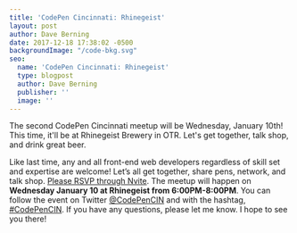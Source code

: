 ```yaml
---
title: 'CodePen Cincinnati: Rhinegeist'
layout: post
author: Dave Berning
date: 2017-12-18 17:38:02 -0500
backgroundImage: "/code-bkg.svg"
seo:
  name: 'CodePen Cincinnati: Rhinegeist'
  type: blogpost
  author: Dave Berning
  publisher: ''
  image: ''
---
```

The second CodePen Cincinnati meetup will be Wednesday, January 10th! This time, it'll be at Rhinegeist Brewery in OTR. Let's get together, talk shop, and drink great beer.

Like last time, any and all front-end web developers regardless of skill set and expertise are welcome! Let’s all get together, share pens, network, and talk shop. [Please RSVP through Nvite](https://nvite.com/CodePenCIN/32dgjx). The meetup will happen on **Wednesday January 10 at Rhinegeist from 6:00PM-8:00PM**.  You can follow the event on Twitter [@CodePenCIN](https://twitter.com/CodePenCIN) and with the hashtag, [#CodePenCIN](https://twitter.com/search?q=%23CodePenCIN&src=tyah). If you have any questions, please let me know. I hope to see you there!
